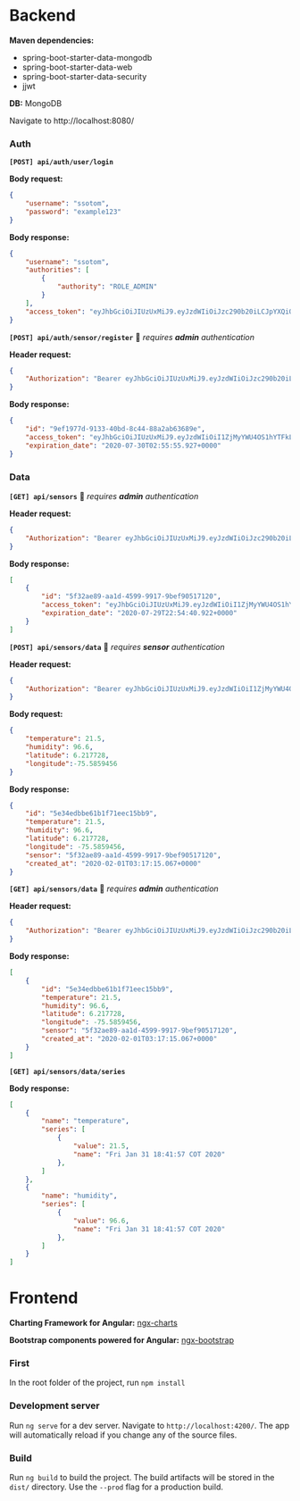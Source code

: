 # Backend
**Maven dependencies:**

- spring-boot-starter-data-mongodb
- spring-boot-starter-data-web
- spring-boot-starter-data-security
- jjwt

**DB:** MongoDB

Navigate to http://localhost:8080/
### Auth
**`[POST] api/auth/user/login`**

**Body request:**
```json
{
	"username": "ssotom",
	"password": "example123"
}
```
**Body response:**
```json
{
    "username": "ssotom",
    "authorities": [
        {
            "authority": "ROLE_ADMIN"
        }
    ],
    "access_token": "eyJhbGciOiJIUzUxMiJ9.eyJzdWIiOiJzc290b20iLCJpYXQiOjE1ODA1MjU1NzEsImV4cCI6MTU4MDUzNDIxMX0.YaXJBzeUD7dduj85Y1phELNw3L3RJ_2jhLijrythv6r2M1nHERqSZtM_QPxLMHRwsGOpqtFEL84d4vE8lZHeBQ"
}
```
**`[POST] api/auth/sensor/register`** :closed_lock_with_key: *requires **admin** authentication*

**Header request:**
```json
{
    "Authorization": "Bearer eyJhbGciOiJIUzUxMiJ9.eyJzdWIiOiJzc290b20iLCJpYXQiOjE1ODA1MjU1NzEsImV4cCI6MTU4MDUzNDIxMX0.YaXJBzeUD7dduj85Y1phELNw3L3RJ_2jhLijrythv6r2M1nHERqSZtM_QPxLMHRwsGOpqtFEL84d4vE8lZHeBQ"
}
```
**Body response:**
```json
{
    "id": "9ef1977d-9133-40bd-8c44-88a2ab63689e",
    "access_token": "eyJhbGciOiJIUzUxMiJ9.eyJzdWIiOiI1ZjMyYWU4OS1hYTFkLTQ1OTktOTkxNy05YmVmOTA1MTcxMjAiLCJpYXQiOjE1ODA1MTEyODAsImV4cCI6MTU5NjA2MzI4MH0.LvO5aFe2r_TzVNJmFFW16hdEztCp-Lpw_5uMH17ES-TEvoux7ZUURsnNsyJgk0T7-ntPjOLvVzuFk9kGarEh2w",
    "expiration_date": "2020-07-30T02:55:55.927+0000"
}
```
### Data
**`[GET] api/sensors`** :closed_lock_with_key: *requires **admin** authentication*

**Header request:**
```json
{
    "Authorization": "Bearer eyJhbGciOiJIUzUxMiJ9.eyJzdWIiOiJzc290b20iLCJpYXQiOjE1ODA1MjU1NzEsImV4cCI6MTU4MDUzNDIxMX0.YaXJBzeUD7dduj85Y1phELNw3L3RJ_2jhLijrythv6r2M1nHERqSZtM_QPxLMHRwsGOpqtFEL84d4vE8lZHeBQ"
}
```

**Body response:**
```json
[
    {
        "id": "5f32ae89-aa1d-4599-9917-9bef90517120",
        "access_token": "eyJhbGciOiJIUzUxMiJ9.eyJzdWIiOiI1ZjMyYWU4OS1hYTFkLTQ1OTktOTkxNy05YmVmOTA1MTcxMjAiLCJpYXQiOjE1ODA1MTEyODAsImV4cCI6MTU5NjA2MzI4MH0.LvO5aFe2r_TzVNJmFFW16hdEztCp-Lpw_5uMH17ES-TEvoux7ZUURsnNsyJgk0T7-ntPjOLvVzuFk9kGarEh2w",
        "expiration_date": "2020-07-29T22:54:40.922+0000"
    }
]
```
**`[POST] api/sensors/data`** :closed_lock_with_key: *requires **sensor** authentication*

**Header request:**
```json
{
    "Authorization": "Bearer eyJhbGciOiJIUzUxMiJ9.eyJzdWIiOiI1ZjMyYWU4OS1hYTFkLTQ1OTktOTkxNy05YmVmOTA1MTcxMjAiLCJpYXQiOjE1ODA1MTEyODAsImV4cCI6MTU5NjA2MzI4MH0.LvO5aFe2r_TzVNJmFFW16hdEztCp-Lpw_5uMH17ES-TEvoux7ZUURsnNsyJgk0T7-ntPjOLvVzuFk9kGarEh2w"
}
```
**Body request:**
```json
{
	"temperature": 21.5,
	"humidity": 96.6,
	"latitude": 6.217728,
	"longitude":-75.5859456
}
```

**Body response:**
```json
{
    "id": "5e34edbbe61b1f71eec15bb9",
    "temperature": 21.5,
    "humidity": 96.6,
    "latitude": 6.217728,
    "longitude": -75.5859456,
    "sensor": "5f32ae89-aa1d-4599-9917-9bef90517120",
    "created_at": "2020-02-01T03:17:15.067+0000"
}
```
**`[GET] api/sensors/data`** :closed_lock_with_key: *requires **admin** authentication*

**Header request:**
```json
{
    "Authorization": "Bearer eyJhbGciOiJIUzUxMiJ9.eyJzdWIiOiJzc290b20iLCJpYXQiOjE1ODA1MjU1NzEsImV4cCI6MTU4MDUzNDIxMX0.YaXJBzeUD7dduj85Y1phELNw3L3RJ_2jhLijrythv6r2M1nHERqSZtM_QPxLMHRwsGOpqtFEL84d4vE8lZHeBQ"
}
```
**Body response:**
```json
[
    {
        "id": "5e34edbbe61b1f71eec15bb9",
        "temperature": 21.5,
        "humidity": 96.6,
        "latitude": 6.217728,
        "longitude": -75.5859456,
        "sensor": "5f32ae89-aa1d-4599-9917-9bef90517120",
        "created_at": "2020-02-01T03:17:15.067+0000"
    }
]
```
**`[GET] api/sensors/data/series`**

**Body response:**
```json
[
    {
        "name": "temperature",
        "series": [
            {
                "value": 21.5,
                "name": "Fri Jan 31 18:41:57 COT 2020"
            },
        ]
    },
    {
        "name": "humidity",
        "series": [
            {
                "value": 96.6,
                "name": "Fri Jan 31 18:41:57 COT 2020"
            },
        ]
    }
]
```

# Frontend

**Charting Framework for Angular:** [ngx-charts](https://valor-software.com/ngx-bootstrap/)

**Bootstrap components powered for Angular:** [ngx-bootstrap](https://swimlane.gitbook.io/ngx-charts/)

### First
In the root folder of the project, run `npm install` 

### Development server

Run `ng serve` for a dev server. Navigate to `http://localhost:4200/`. The app will automatically reload if you change any of the source files.

### Build

Run `ng build` to build the project. The build artifacts will be stored in the `dist/` directory. Use the `--prod` flag for a production build.
